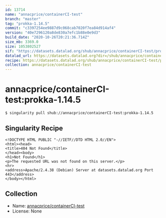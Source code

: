 ```yaml
---
id: 13714
name: "annacprice/containerCI-test"
branch: "master"
tag: "prokka-1.14.5"
commit: "c3397254ee9887d9c068cab7020f7ea84d914af4"
version: "40e7296120a8de830a7efc1b88e0e9d3"
build_date: "2020-10-26T20:21:36.714Z"
size_mb: 3369.0
size: 1053802527
sif: "https://datasets.datalad.org/shub/annacprice/containerCI-test/prokka-1.14.5/2020-10-26-c3397254-40e72961/40e7296120a8de830a7efc1b88e0e9d3.sif"
datalad_url: https://datasets.datalad.org?dir=/shub/annacprice/containerCI-test/prokka-1.14.5/2020-10-26-c3397254-40e72961/
recipe: https://datasets.datalad.org/shub/annacprice/containerCI-test/prokka-1.14.5/2020-10-26-c3397254-40e72961/Singularity
collection: annacprice/containerCI-test
---
```


# annacprice/containerCI-test:prokka-1.14.5

```bash
$ singularity pull shub://annacprice/containerCI-test:prokka-1.14.5
```

## Singularity Recipe

```singularity
<!DOCTYPE HTML PUBLIC "-//IETF//DTD HTML 2.0//EN">
<html><head>
<title>404 Not Found</title>
</head><body>
<h1>Not Found</h1>
<p>The requested URL was not found on this server.</p>
<hr>
<address>Apache/2.4.38 (Debian) Server at datasets.datalad.org Port 443</address>
</body></html>
```

## Collection

 - Name: [annacprice/containerCI-test](https://github.com/annacprice/containerCI-test)
 - License: None

